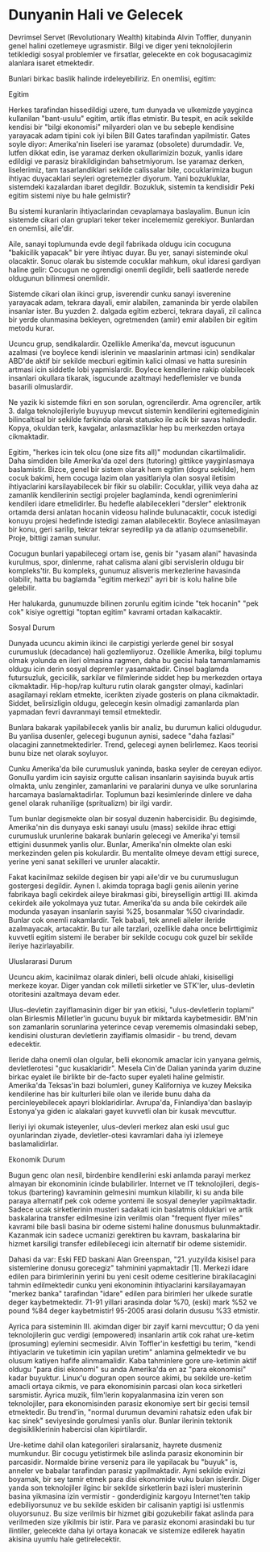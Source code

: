 # Dunyanin Hali ve Gelecek

Devrimsel Servet (Revolutionary Wealth) kitabinda Alvin Toffler,
dunyanin genel halini ozetlemeye ugrasmistir. Bilgi ve diger yeni
teknolojilerin tetikledigi sosyal problemler ve firsatlar, gelecekte
en cok bogusacagimiz alanlara isaret etmektedir.

Bunlari birkac baslik halinde irdeleyebiliriz. En onemlisi, egitim:

Egitim

Herkes tarafindan hissedildigi uzere, tum dunyada ve ulkemizde
yayginca kullanilan "bant-usulu" egitim, artik iflas etmistir. Bu
tespit, en acik sekilde kendisi bir "bilgi ekonomisi" milyarderi olan
ve bu sebeple kendisine yarayacak adam tipini cok iyi bilen Bill Gates
tarafindan yapilmistir. Gates soyle diyor: Amerika'nin liseleri ise
yaramaz (obsolete) durumdadir. Ve, lutfen dikkat edin, ise yaramaz
derken okullarimizin bozuk, yanlis idare edildigi ve parasiz
birakildigindan bahsetmiyorum. Ise yaramaz derken, liselerimiz, tam
tasarlandiklari sekilde calissalar bile, cocuklarimiza bugun ihtiyac
duyacaklari seyleri ogretemezler diyorum. Yani bozukluklar, sistemdeki
kazalardan ibaret degildir. Bozukluk, sistemin ta kendisidir Peki
egitim sistemi niye bu hale gelmistir?

Bu sistemi kuranlarin ihtiyaclarindan cevaplamaya baslayalim. Bunun
icin sistemde cikari olan gruplari teker teker incelememiz
gerekiyor. Bunlardan en onemlisi, aile'dir.

Aile, sanayi toplumunda evde degil fabrikada oldugu icin cocuguna
"bakicilik yapacak" bir yere ihtiyac duyar. Bu yer, sanayi sisteminde
okul olacaktir. Sonuc olarak bu sistemde cocuklar mahkum, okul idaresi
gardiyan haline gelir: Cocugun ne ogrendigi onemli degildir, belli
saatlerde nerede oldugunun bilinmesi onemlidir.

Sistemde cikari olan ikinci grup, isverendir cunku sanayi isverenine
yarayacak adam, tekrara dayali, emir alabilen, zamaninda bir yerde
olabilen insanlar ister. Bu yuzden 2. dalgada egitim ezberci, tekrara
dayali, zil calinca bir yerde olunmasina bekleyen, ogretmenden (amir)
emir alabilen bir egitim metodu kurar.

Ucuncu grup, sendikalardir. Ozellikle Amerika'da, mevcut isgucunun
azalmasi (ve boylece kendi islerinin ve maaslarinin artmasi icin)
sendikalar ABD'de aktif bir sekilde mecburi egitimin kalici olmasi ve
hatta suresinin artmasi icin siddetle lobi yapmislardir. Boylece
kendilerine rakip olabilecek insanlari okullara tikarak, isgucunde
azaltmayi hedeflemisler ve bunda basarili olmuslardir.

Ne yazik ki sistemde fikri en son sorulan, ogrencilerdir. Ama
ogrenciler, artik 3. dalga teknolojileriyle buyuyup mevcut sistemin
kendilerini egitemediginin bilincaltisal bir sekilde farkinda olarak
statusko ile acik bir savas halindedir. Kopya, okuldan terk, kavgalar,
anlasmazliklar hep bu merkezden ortaya cikmaktadir.

Egitim, "herkes icin tek olcu (one size fits all)" modundan
cikartilmalidir. Daha simdiden bile Amerika'da ozel ders (tutoring)
gittikce yayginlasmaya baslamistir. Bizce, genel bir sistem olarak hem
egitim (dogru sekilde), hem cocuk bakimi, hem cocuga lazim olan
yasitlariyla olan sosyal iletisim ihtiyaclarini karsilayabilecek bir
fikir su olabilir: Cocuklar, yillik veya daha az zamanlik kendilerinin
sectigi projeler baglaminda, kendi ogrenimlerini kendileri idare
etmelidirler. Bu hedefle alabilecekleri "dersler" elektronik ortamda
dersi anlatan hocanin videosu halinde bulunacaktir, cocuk istedigi
konuyu projesi hedefinde istedigi zaman alabilecektir. Boylece
anlasilmayan bir konu, geri sarilip, tekrar tekrar seyredilip ya da
atlanip ozumsenebilir. Proje, bittigi zaman sunulur.

Cocugun bunlari yapabilecegi ortam ise, genis bir "yasam alani"
havasinda kurulmus, spor, dinlenme, rahat calisma alani gibi
servislerin oldugu bir kompleks'tir. Bu kompleks, gunumuz alisveris
merkezlerine havasinda olabilir, hatta bu baglamda "egitim merkezi"
ayri bir is kolu haline bile gelebilir.

Her halukarda, gunumuzde bilinen zorunlu egitim icinde "tek hocanin"
"pek cok" kisiye ogrettigi "toptan egitim" kavrami ortadan
kalkacaktir.

Sosyal Durum

Dunyada ucuncu akimin ikinci ile carpistigi yerlerde genel bir sosyal
curumusluk (decadance) hali gozlemliyoruz. Ozellikle Amerika, bilgi
toplumu olmak yolunda en ileri olmasina ragmen, daha bu gecisi hala
tamamlamamis oldugu icin derin sosyal depremler yasamaktadir. Cinsel
baglamda futursuzluk, gecicilik, sarkilar ve filmlerinde siddet hep bu
merkezden ortaya cikmaktadir. Hip-hop/rap kulturu rutin olarak
gangster olmayi, kadinlari asagilamayi reklam etmekte, icerikten
ziyade gosteris on plana cikmaktadir. Siddet, belirsizligin oldugu,
gelecegin kesin olmadigi zamanlarda plan yapmadan fevri davranmayi
temsil etmektedir.

Bunlara bakarak yapilabilecek yanlis bir analiz, bu durumun kalici
oldugudur. Bu yanlisa dusenler, gelecegi bugunun aynisi, sadece "daha
fazlasi" olacagini zannetmektedirler. Trend, gelecegi aynen
belirlemez. Kaos teorisi bunu bize net olarak soyluyor.

Cunku Amerika'da bile curumusluk yaninda, baska seyler de cereyan
ediyor. Gonullu yardim icin sayisiz orgutte calisan insanlarin
sayisinda buyuk artis olmakta, unlu zenginler, zamanlarini ve
paralarini dunya ve ulke sorunlarina harcamaya
baslamaktadirlar. Toplumun bazi kesimlerinde dinlere ve daha genel
olarak ruhanilige (spritualizm) bir ilgi vardir.

Tum bunlar degismekte olan bir sosyal duzenin habercisidir. Bu
degisimde, Amerika'nin dis dunyaya eski sanayi usulu (mass) sekilde
ihrac ettigi curumusluk urunlerine bakarak bunlarin gelecegi ve
Amerika'yi temsil ettigini dusunmek yanlis olur. Bunlar, Amerika'nin
olmekte olan eski merkezinden gelen pis kokulardir. Bu mentalite
olmeye devam ettigi surece, yerine yeni sanat sekilleri ve urunler
alacaktir.

Fakat kacinilmaz sekilde degisen bir yapi aile'dir ve bu curumuslugun
gostergesi degildir. Aynen I. akimda topraga bagli genis ailenin
yerine fabrikaya bagli cekirdek aileye birakmasi gibi, bireyselligin
arttigi III. akimda cekirdek aile yokolmaya yuz tutar. Amerika'da su
anda bile cekirdek aile modunda yasayan insanlarin sayisi %25,
bosanmalar %50 civarindadir. Bunlar cok onemli rakamlardir. Tek
babali, tek anneli aileler ileride azalmayacak, artacaktir. Bu tur
aile tarzlari, ozellikle daha once belirttigimiz kuvvetli egitim
sistemi ile beraber bir sekilde cocugu cok guzel bir sekilde ileriye
hazirlayabilir.

Uluslararasi Durum

Ucuncu akim, kacinilmaz olarak dinleri, belli olcude ahlaki,
kisiselligi merkeze koyar. Diger yandan cok milletli sirketler ve
STK'ler, ulus-devletin otoritesini azaltmaya devam eder.

Ulus-devletin zayiflamasinin diger bir yan etkisi, "ulus-devletlerin
toplami" olan Birlesmis Milletler'in gucunu buyuk bir miktarda
kaybetmesidir. BM'nin son zamanlarin sorunlarina yeterince cevap
verememis olmasindaki sebep, kendisini olusturan devletlerin
zayiflamis olmasidir - bu trend, devam edecektir.

Ileride daha onemli olan olgular, belli ekonomik amaclar icin yanyana
gelmis, devletlerotesi "guc kusaklaridir". Mesela Cin'de Dalian
yaninda yarim duzine birkac eyalet ile birlikte bir de-facto super
eyaleti haline gelmistir. Amerika'da Teksas'in bazi bolumleri, guney
Kaliforniya ve kuzey Meksika kendilerine has bir kulturleri bile olan
ve ileride bunu daha da percinleyebilecek apayri
bloklaridirlar. Avrupa'da, Finlandiya'dan baslayip Estonya'ya giden ic
alakalari gayet kuvvetli olan bir kusak mevcuttur.

Ileriyi iyi okumak isteyenler, ulus-devleri merkez alan eski usul guc
oyunlarindan ziyade, devletler-otesi kavramlari daha iyi izlemeye
baslamalidirlar.

Ekonomik Durum

Bugun genc olan nesil, birdenbire kendilerini eski anlamda parayi
merkez almayan bir ekonominin icinde bulabilirler. Internet ve IT
teknolojileri, degis-tokus (bartering) kavraminin gelmesini mumkun
kilabilir, ki su anda bile paraya alternatif pek cok odeme yontemi ile
sosyal deneyler yapilmaktadir. Sadece ucak sirketlerinin musteri
sadakati icin baslatmis olduklari ve artik baskalarina transfer
edilmesine izin verilmis olan "frequent flyer miles" kavrami bile
basli basina bir odeme sistemi haline donusmus bulunmaktadir. Kazanmak
icin sadece ucmanizi gerektiren bu kavram, baskalarina bir hizmet
karsiligi transfer edilebilecegi icin alternatif bir odeme sistemidir.

Dahasi da var: Eski FED baskani Alan Greenspan, "21. yuzyilda kisisel
para sistemlerine donusu gorecegiz" tahminini yapmaktadir [1]. Merkezi
idare edilen para birimlerinin yerini bu yeni cesit odeme cesitlerine
birakilacagini tahmin edilmektedir cunku yeni ekonominin ihtiyaclarini
karsilayamayan "merkez banka" tarafindan "idare" edilen para birimleri
her ulkede suratle deger kaybetmektedir. 71-91 yillari arasinda dolar
%70, (eski) mark %52 ve pound %84 deger kaybetmistir! 95-2005 arasi
dolarin dususu %33 etmistir.

Ayrica para sisteminin III. akimdan diger bir zayif karni mevcuttur; O
da yeni teknolojilerin guc verdigi (empowered) insanlarin artik cok
rahat ure-ketim (prosuming) eylemini secmesidir. Alvin Toffler'in
kesfettigi bu terim, "kendi ihtiyaclarin ve tuketimin icin yapilan
uretim" anlamina gelmektedir ve bu olusum katiyen hafife
alinmamalidir. Kaba tahminlere gore ure-ketimin aktif oldugu "para
disi ekonomi" su anda Amerika'da en az "para ekonomisi" kadar
buyuktur. Linux'u doguran open source akimi, bu sekilde ure-ketim
amacli ortaya cikmis, ve para ekonomisinin parcasi olan koca
sirketleri sarsmistir. Ayrica muzik, film'lerin kopyalanmasina izin
veren son teknolojiler, para ekonomisinden parasiz ekonomiye sert bir
gecisi temsil etmektedir. Bu trend'in, "normal durumun devamini
rahatsiz eden ufak bir kac sinek" seviyesinde gorulmesi yanlis
olur. Bunlar ilerinin tektonik degisikliklerinin habercisi olan
kipirtilardir.

Ure-ketime dahil olan kategorileri siralarsaniz, hayrete dusmeniz
mumkundur. Bir cocugu yetistirmek bile aslinda parasiz ekonominin bir
parcasidir. Normalde birine verseniz para ile yapilacak bu "buyuk" is,
anneler ve babalar tarafindan parasiz yapilmaktadir. Ayni sekilde
evinizi boyamak, bir sey tamir etmek para disi ekonomide vuku bulan
islerdir. Diger yanda son teknolojiler ilginc bir sekilde sirketlerin
bazi isleri musterinin basina yikmasina izin vermistir - gonderdiginiz
kargoyu Internet'ten takip edebiliyorsunuz ve bu sekilde eskiden bir
calisanin yaptigi isi ustlenmis oluyorsunuz. Bu size verilmis bir
hizmet gibi gozukebilir fakat aslinda para verilmeden size yikilmis
bir istir. Para ve parasiz ekonomi arasindaki bu tur ilintiler,
gelecekte daha iyi ortaya konacak ve sistemize edilerek hayatin
akisina uyumlu hale getirelecektir.

